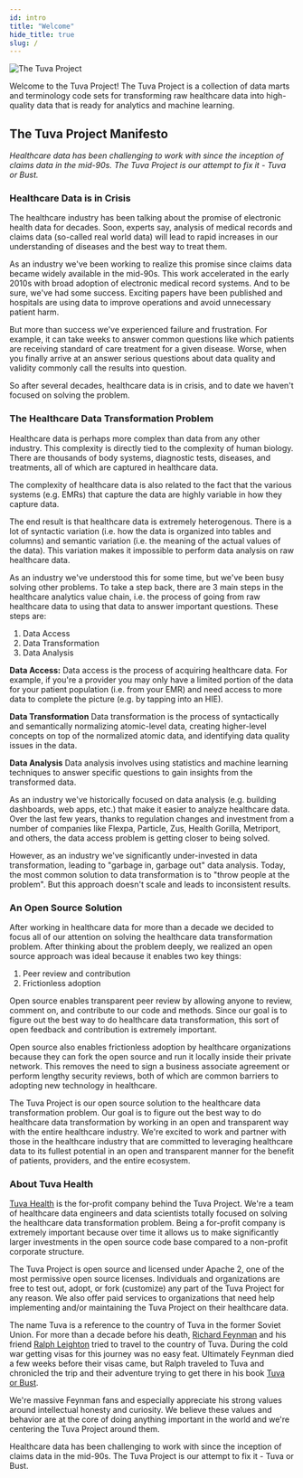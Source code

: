 ```yaml
---
id: intro
title: "Welcome"
hide_title: true
slug: /
---
```


![The Tuva Project](/img/the-tuva-project.jpg)

Welcome to the Tuva Project!  The Tuva Project is a collection of data marts and terminology code sets for transforming raw healthcare data into high-quality data that is ready for analytics and machine learning.

## The Tuva Project Manifesto

_Healthcare data has been challenging to work with since the inception of claims data in the mid-90s. The Tuva Project is our attempt to fix it - Tuva or Bust._

### Healthcare Data is in Crisis

The healthcare industry has been talking about the promise of electronic health data for decades. Soon, experts say, analysis of medical records and claims data (so-called real world data) will lead to rapid increases in our understanding of diseases and the best way to treat them.

As an industry we've been working to realize this promise since claims data became widely available in the mid-90s. This work accelerated in the early 2010s with broad adoption of electronic medical record systems. And to be sure, we've had some success. Exciting papers have been published and hospitals are using data to improve operations and avoid unnecessary patient harm.

But more than success we've experienced failure and frustration. For example, it can take weeks to answer common questions like which patients are receiving standard of care treatment for a given disease. Worse, when you finally arrive at an answer serious questions about data quality and validity commonly call the results into question.

So after several decades, healthcare data is in crisis, and to date we haven't focused on solving the problem.

### The Healthcare Data Transformation Problem

Healthcare data is perhaps more complex than data from any other industry. This complexity is directly tied to the complexity of human biology. There are thousands of body systems, diagnostic tests, diseases, and treatments, all of which are captured in healthcare data.

The complexity of healthcare data is also related to the fact that the various systems (e.g. EMRs) that capture the data are highly variable in how they capture data.

The end result is that healthcare data is extremely heterogenous. There is a lot of syntactic variation (i.e. how the data is organized into tables and columns) and semantic variation (i.e. the meaning of the actual values of the data). This variation makes it impossible to perform data analysis on raw healthcare data.

As an industry we've understood this for some time, but we've been busy solving other problems. To take a step back, there are 3 main steps in the healthcare analytics value chain, i.e. the process of going from raw healthcare data to using that data to answer important questions. These steps are:

1. Data Access
2. Data Transformation
3. Data Analysis

**Data Access:** Data access is the process of acquiring healthcare data. For example, if you're a provider you may only have a limited portion of the data for your patient population (i.e. from your EMR) and need access to more data to complete the picture (e.g. by tapping into an HIE).

**Data Transformation** Data transformation is the process of syntactically and semantically normalizing atomic-level data, creating higher-level concepts on top of the normalized atomic data, and identifying data quality issues in the data.

**Data Analysis** Data analysis involves using statistics and machine learning techniques to answer specific questions to gain insights from the transformed data.

As an industry we've historically focused on data analysis (e.g. building dashboards, web apps, etc.) that make it easier to analyze healthcare data. Over the last few years, thanks to regulation changes and investment from a number of companies like Flexpa, Particle, Zus, Health Gorilla, Metriport, and others, the data access problem is getting closer to being solved.

However, as an industry we've significantly under-invested in data transformation, leading to "garbage in, garbage out" data analysis. Today, the most common solution to data transformation is to "throw people at the problem". But this approach doesn't scale and leads to inconsistent results.

### An Open Source Solution

After working in healthcare data for more than a decade we decided to focus all of our attention on solving the healthcare data transformation problem.  After thinking about the problem deeply, we realized an open source approach was ideal because it enables two key things:

1. Peer review and contribution
2. Frictionless adoption

Open source enables transparent peer review by allowing anyone to review, comment on, and contribute to our code and methods.  Since our goal is to figure out the best way to do healthcare data transformation, this sort of open feedback and contribution is extremely important. 

Open source also enables frictionless adoption by healthcare organizations because they can fork the open source and run it locally inside their private network.  This removes the need to sign a business associate agreement or perform lengthy security reviews, both of which are common barriers to adopting new technology in healthcare.

The Tuva Project is our open source solution to the healthcare data transformation problem.  Our goal is to figure out the best way to do healthcare data transformation by working in an open and transparent way with the entire healthcare industry.  We're excited to work and partner with those in the healthcare industry that are committed to leveraging healthcare data to its fullest potential in an open and transparent manner for the benefit of patients, providers, and the entire ecosystem.

### About Tuva Health

[Tuva Health](https://tuvahealth.com/) is the for-profit company behind the Tuva Project. We're a team of healthcare data engineers and data scientists totally focused on solving the healthcare data transformation problem.  Being a for-profit company is extremely important because over time it allows us to make significantly larger investments in the open source code base compared to a non-profit corporate structure.

The Tuva Project is open source and licensed under Apache 2, one of the most permissive open source licenses. Individuals and organizations are free to test out, adopt, or fork (customize) any part of the Tuva Project for any reason. We also offer paid services to organizations that need help implementing and/or maintaining the Tuva Project on their healthcare data.

The name Tuva is a reference to the country of Tuva in the former Soviet Union. For more than a decade before his death, [Richard Feynman](https://en.wikipedia.org/wiki/Richard_Feynman) and his friend [Ralph Leighton](https://en.wikipedia.org/wiki/Ralph_Leighton) tried to travel to the country of Tuva. During the cold war getting visas for this journey was no easy feat. Ultimately Feynman died a few weeks before their visas came, but Ralph traveled to Tuva and chronicled the trip and their adventure trying to get there in his book [Tuva or Bust](https://www.amazon.com/Tuva-Bust-Richard-Feynmans-Journey/dp/0393320693).

We're massive Feynman fans and especially appreciate his strong values around intellectual honesty and curiosity. We believe these values and behavior are at the core of doing anything important in the world and we're centering the Tuva Project around them.

Healthcare data has been challenging to work with since the inception of claims data in the mid-90s. The Tuva Project is our attempt to fix it - Tuva or Bust.